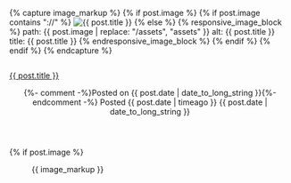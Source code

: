 {% capture image_markup %}
{% if post.image %}
{% if post.image contains "://" %}
<img src="{{ post.image }}" alt="{{ post.title }}" />
{% else %}
{% responsive_image_block %}
  path: {{ post.image | replace: "/assets", "assets" }}
  alt: {{ post.title }}
  title: {{ post.title }}
{% endresponsive_image_block %}
{% endif %}
{% endif %}
{% endcapture %}

<div class="post column is-half">
    <article class="panel is-primary">
        <p class="panel-heading">
            <a href="{{ post.url | relative_url }}">{{ post.title }}</a>
        </p>
        <header class="panel-block is-active" style="flex-direction: column;">
            <div class="subtitle is-6">
                {%- comment -%}Posted on {{ post.date | date_to_long_string }}{%- endcomment -%}
                Posted <span class="tooltip">{{ post.date | timeago }}
                    <span class="tooltiptext">{{ post.date | date_to_long_string }}</span>
                </span>
            </div><!-- .entry-meta -->
        </header><!-- .entry-header -->
        {% if post.image %}
            <div class="card-image panel-block is-active" style="padding:0;margin:0;">
                <figure class="image is-16by9" style="height: 100%;width: 100%;">
                    {{ image_markup }}
                </figure>
            </div>
        {% endif %}
        <div class="panel-block is-active entry-content">
            <span>{{ post.excerpt }}&nbsp;&mdash;&nbsp;<a href="{{ post.url | relative_url }}">Read&nbsp;more&nbsp;&raquo;</a></span>
        </div>
        {% if post.tags %}
            <div class="panel-block is-active content entry-footer">
                <small>Tagged: 
                    {% for tag in post.tags %}
                        <a href="#{{ tag | slugify }}"> {{ tag }} </a>
                    {% endfor %}
                </small>
            </div><!-- .entry-footer -->
        {% endif %}
    </article>
</div>
